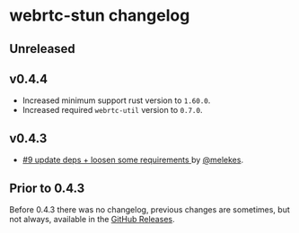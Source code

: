 # webrtc-stun changelog

## Unreleased

## v0.4.4

* Increased minimum support rust version to `1.60.0`.
* Increased required `webrtc-util` version to `0.7.0`.

## v0.4.3

* [#9 update deps + loosen some requirements ](https://github.com/webrtc-rs/stun/pull/9) by [@melekes](https://github.com/melekes).


## Prior to 0.4.3

Before 0.4.3 there was no changelog, previous changes are sometimes, but not always, available in the [GitHub Releases](https://github.com/webrtc-rs/stun/releases).
